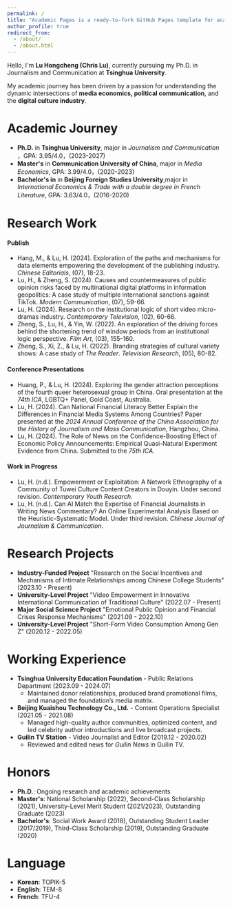 ```yaml
---
permalink: /
title: "Academic Pages is a ready-to-fork GitHub Pages template for academic personal websites"
author_profile: true
redirect_from: 
  - /about/
  - /about.html
---
```

Hello, I'm **Lu Hongcheng (Chris Lu)**, currently pursuing my Ph.D. in Journalism and Communication at **Tsinghua University**. 

My academic journey has been driven by a passion for understanding the dynamic intersections of **media economics, political communication**, and the **digital culture industry**. 


Academic Journey
======
- **Ph.D.** in **Tsinghua University**, major in _Journalism and Communication_ ，GPA: 3.95/4.0，(2023-2027)
- **Master's** in **Communication University of China**, major in _Media Economics_, GPA: 3.99/4.0，(2020-2023)
- **Bachelor's in** in  **Beijing Foreign Studies University**,major in _International Economics & Trade with a double degree in French Literature_, GPA: 3.63/4.0，(2016-2020)


Research Work
======

#### Publish
  - Hang, M., & Lu, H. (2024). Exploration of the paths and mechanisms for data elements empowering the development of the publishing industry. *Chinese Editorials*, (07), 18-23.
  - Lu, H., & Zheng, S. (2024). Causes and countermeasures of public opinion risks faced by multinational digital platforms in information geopolitics: A case study of multiple international sanctions against TikTok. *Modern Communication*, (07), 59-66.
  - Lu, H. (2024). Research on the institutional logic of short video micro-dramas industry. *Contemporary Television*, (02), 60-66.
  - Zheng, S., Lu, H., & Yin, W. (2022). An exploration of the driving forces behind the shortening trend of window periods from an institutional logic perspective. *Film Art*, (03), 155-160.
  - Zheng, S., Xi, Z., & Lu, H. (2022). Branding strategies of cultural variety shows: A case study of *The Reader*. *Television Research*, (05), 80-82.
  
#### Conference Presentations

- Huang, P., & Lu, H. (2024). Exploring the gender attraction perceptions of the fourth queer heterosexual group in China. Oral presentation at the *74th ICA*, LGBTQ+ Panel, Gold Coast, Australia.
- Lu, H. (2024). Can National Financial Literacy Better Explain the Differences in Financial Media Systems Among Countries? Paper presented at the *2024 Annual Conference of the China Association for the History of Journalism and Mass Communication*, Hangzhou, China.
- Lu, H. (2024). The Role of News on the Confidence-Boosting Effect of Economic Policy Announcements: Empirical Quasi-Natural Experiment Evidence from China. Submitted to the *75th ICA*.
  
#### Work in Progress

  - Lu, H. (n.d.). Empowerment or Exploitation: A Network Ethnography of a Community of Tuwei Culture Content Creators in Douyin. Under second revision. *Contemporary Youth Research*.
  - Lu, H. (n.d.). Can AI Match the Expertise of Financial Journalists in Writing News Commentary? An Online Experimental Analysis Based on the Heuristic-Systematic Model. Under third revision. *Chinese Journal of Journalism & Communication*.

Research Projects
======

  - **Industry-Funded Project** "Research on the Social Incentives and Mechanisms of Intimate Relationships among Chinese College Students" (2023.10 - Present)
  - **University-Level Project** "Video Empowerment in Innovative International Communication of Traditional Culture" (2022.07 - Present)
  - **Major Social Science Project** "Emotional Public Opinion and Financial Crises Response Mechanisms" (2021.09 - 2022.10)
  - **University-Level Project** "Short-Form Video Consumption Among Gen Z" (2020.12 - 2022.05)

Working Experience
======

  - **Tsinghua University Education Foundation** - Public Relations Department (2023.09 - 2024.07)
    - Maintained donor relationships, produced brand promotional films, and managed the foundation’s media matrix.
  - **Beijing Kuaishou Technology Co., Ltd.** - Content Operations Specialist (2021.05 - 2021.08)
    - Managed high-quality author communities, optimized content, and led celebrity author introductions and live broadcast projects.
  - **Guilin TV Station** - Video Journalist and Editor (2019.12 - 2020.02)
    - Reviewed and edited news for *Guilin News* in Guilin TV.

Honors
======

- **Ph.D.**: Ongoing research and academic achievements
- **Master's**: National Scholarship (2022), Second-Class Scholarship (2021), University-Level Merit Student (2021/2023), Outstanding Graduate (2023)
- **Bachelor's**: Social Work Award (2018), Outstanding Student Leader (2017/2019), Third-Class Scholarship (2019), Outstanding Graduate (2020)

Language
======

- **Korean**: TOPIK-5
- **English**: TEM-8
- **French**: TFU-4
